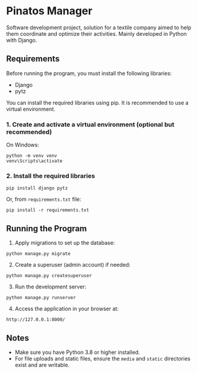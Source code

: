 # Pinatos Manager
Software development project, solution for a textile company aimed to help them coordinate and optimize their activities. Mainly developed in Python with Django.

## Requirements

Before running the program, you must install the following libraries:

- Django
- pytz

You can install the required libraries using pip. It is recommended to use a virtual environment.

### 1. Create and activate a virtual environment (optional but recommended)

On Windows:
```
python -m venv venv
venv\Scripts\activate
```

### 2. Install the required libraries

```
pip install django pytz
```

Or, from `requirements.txt` file:
```
pip install -r requirements.txt
```

## Running the Program

1. Apply migrations to set up the database:
```
python manage.py migrate
```

2. Create a superuser (admin account) if needed:
```
python manage.py createsuperuser
```

3. Run the development server:
```
python manage.py runserver
```

4. Access the application in your browser at:
```
http://127.0.0.1:8000/
```

## Notes

- Make sure you have Python 3.8 or higher installed.
- For file uploads and static files, ensure the `media` and `static` directories exist and are writable.